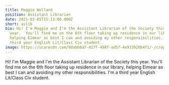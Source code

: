 ```yaml
---
title: Maggie Welland
position: Assistant Librarian
date: 2021-03-05T15:13:00.000Z
short: aslib
bio: Hi! I'm Maggie and I'm the Assistant Librarian of the Society this
  year.  You'll find me on the 6th floor taking up residence in our library,
  helping Eimear as best I can and avoiding my other responsibilities. I'm a
  third year English Lit/Class Civ student.
image: https://ucarecdn.com/9dabb0a7-417f-498f-ad57-4e933926b4f1/-/crop/427x285/0,0/-/preview/
---
```

Hi! I'm Maggie and I'm the Assistant Librarian of the Society this year.  You'll find me on the 6th floor taking up residence in our library, helping Eimear as best I can and avoiding my other responsibilities. I'm a third year English Lit/Class Civ student.